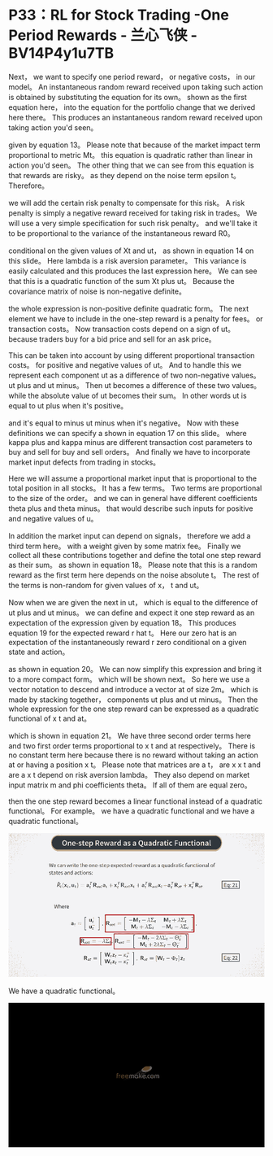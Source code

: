 # P33：RL for Stock Trading -One Period Rewards - 兰心飞侠 - BV14P4y1u7TB

 Next， we want to specify one period reward， or negative costs， in our model。 An instantaneous random reward received upon taking such action is obtained by substituting the equation for its own。 shown as the first equation here， into the equation for the portfolio change that we derived here there。 This produces an instantaneous random reward received upon taking action you'd seen。

 given by equation 13。 Please note that because of the market impact term proportional to metric Mt。 this equation is quadratic rather than linear in action you'd seen。 The other thing that we can see from this equation is that rewards are risky。 as they depend on the noise term epsilon t。 Therefore。

 we will add the certain risk penalty to compensate for this risk。 A risk penalty is simply a negative reward received for taking risk in trades。 We will use a very simple specification for such risk penalty。 and we'll take it to be proportional to the variance of the instantaneous reward R0。

 conditional on the given values of Xt and ut， as shown in equation 14 on this slide。 Here lambda is a risk aversion parameter。 This variance is easily calculated and this produces the last expression here。 We can see that this is a quadratic function of the sum Xt plus ut。 Because the covariance matrix of noise is non-negative definite。

 the whole expression is non-positive definite quadratic form。 The next element we have to include in the one-step reward is a penalty for fees。 or transaction costs。 Now transaction costs depend on a sign of ut。 because traders buy for a bid price and sell for an ask price。

 This can be taken into account by using different proportional transaction costs。 for positive and negative values of ut。 And to handle this we represent each component ut as a difference of two non-negative values。 ut plus and ut minus。 Then ut becomes a difference of these two values。 while the absolute value of ut becomes their sum。 In other words ut is equal to ut plus when it's positive。

 and it's equal to minus ut minus when it's negative。 Now with these definitions we can specify a shown in equation 17 on this slide。 where kappa plus and kappa minus are different transaction cost parameters to buy and sell for buy and sell orders。 And finally we have to incorporate market input defects from trading in stocks。

 Here we will assume a proportional market input that is proportional to the total position in all stocks。 It has a few terms。 Two terms are proportional to the size of the order。 and we can in general have different coefficients theta plus and theta minus。 that would describe such inputs for positive and negative values of u。

 In addition the market input can depend on signals， therefore we add a third term here。 with a weight given by some matrix fee。 Finally we collect all these contributions together and define the total one step reward as their sum。 as shown in equation 18。 Please note that this is a random reward as the first term here depends on the noise absolute t。 The rest of the terms is non-random for given values of x， t and ut。

 Now when we are given the next in ut， which is equal to the difference of ut plus and ut minus。 we can define and expect it one step reward as an expectation of the expression given by equation 18。 This produces equation 19 for the expected reward r hat t。 Here our zero hat is an expectation of the instantaneously reward r zero conditional on a given state and action。

 as shown in equation 20。 We can now simplify this expression and bring it to a more compact form。 which will be shown next。 So here we use a vector notation to descend and introduce a vector at of size 2m。 which is made by stacking together， components ut plus and ut minus。 Then the whole expression for the one step reward can be expressed as a quadratic functional of x t and at。

 which is shown in equation 21。 We have three second order terms here and two first order terms proportional to x t and at respectively。 There is no constant term here because there is no reward without taking an action at or having a position x t。 Please note that matrices are a t， are x x t and are a x t depend on risk aversion lambda。 They also depend on market input matrix m and phi coefficients theta。 If all of them are equal zero。

 then the one step reward becomes a linear functional instead of a quadratic functional。 For example。 we have a quadratic functional and we have a quadratic functional。

![](img/18593f0523ef79a40d6fdd4d434d7210_1.png)

 We have a quadratic functional。

![](img/18593f0523ef79a40d6fdd4d434d7210_3.png)